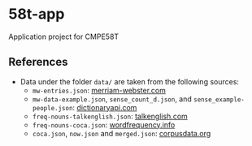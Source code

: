 # 58t-app

Application project for CMPE58T

## References

- Data under the folder `data/` are taken from the following sources:
  - `mw-entries.json`: [merriam-webster.com](https://www.merriam-webster.com)
  - `mw-data-example.json`, `sense_count_d.json`, and `sense_example-people.json`: [dictionaryapi.com](https://dictionaryapi.com)
  - `freq-nouns-talkenglish.json`: [talkenglish.com](https://www.talkenglish.com/vocabulary/top-1500-nouns.aspx)
  - `freq-nouns-coca.json`: [wordfrequency.info](https://www.wordfrequency.info/samples.asp)
  - `coca.json`, `now.json` and `merged.json`: [corpusdata.org](https://www.corpusdata.org/formats.asp)
